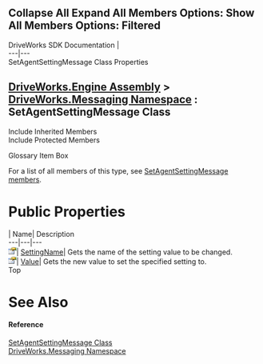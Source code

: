        

 Collapse All Expand All  Members Options: Show All  Members Options: Filtered   
---  
DriveWorks SDK Documentation  |   
---|---  
SetAgentSettingMessage Class Properties   
  
[DriveWorks.Engine Assembly](topic2156.md) > [DriveWorks.Messaging Namespace](topic10038.md) : SetAgentSettingMessage Class  
---  
  
Include Inherited Members    
Include Protected Members    


Glossary Item Box

For a list of all members of this type, see [SetAgentSettingMessage members](topic10080.md).

# Public Properties

| Name| Description  
---|---|---  
![Public Property](dotnetimages/publicProperty.gif)| [SettingName](topic10086.md)| Gets the name of the setting value to be changed.   
![Public Property](dotnetimages/publicProperty.gif)| [Value](topic10087.md)| Gets the new value to set the specified setting to.   
Top

# See Also

#### Reference

[SetAgentSettingMessage Class](topic10079.md)   
[DriveWorks.Messaging Namespace](topic10038.md)


